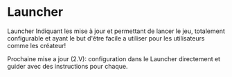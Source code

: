 # Launcher
Launcher Indiquant les mise à jour et permettant de lancer le jeu, totalement configurable et ayant le but d'être facile a utiliser pour les utilisateurs comme les créateur!

Prochaine mise a jour (2.V): configuration dans le Launcher directement et guider avec des instructions pour chaque.
